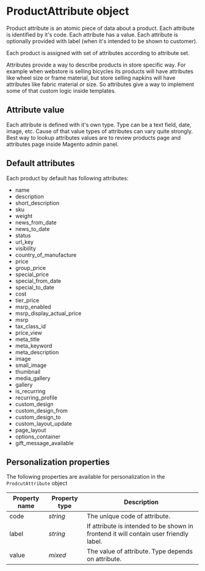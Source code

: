 # ProductAttribute object

Product attribute is an atomic piece of data about a product. Each attribute is
identified by it's code. Each attribute has a value. Each attribute is optionally
provided with label (when it's intended to be shown to customer).

Each product is assigned with set of attributes according to attribute set. 

Attributes provide a way to describe products in store specific way. For example
when webstore is selling bicycles its products will have attributes like wheel
size or frame material, but store selling napkins will have attributes like fabric
material or size. So attributes give a way to implement some of that custom logic
inside templates.

## Attribute value

Each attribute is defined with it's own type. Type can be a text field, date, 
image, etc. Cause of that value types of attributes can vary quite strongly.
Best way to lookup attributes values are to review products page and attributes
page inside Magento admin panel.

## Default attributes

Each product by default has following attributes:

* name
* description
* short_description
* sku
* weight
* news_from_date
* news_to_date
* status
* url_key
* visibility
* country_of_manufacture
* price
* group_price
* special_price
* special_from_date
* special_to_date
* cost
* tier_price
* msrp_enabled
* msrp_display_actual_price
* msrp
* tax_class_id
* price_view
* meta_title
* meta_keyword
* meta_description
* image
* small_image
* thumbnail
* media_gallery
* gallery
* is_recurring
* recurring_profile
* custom_design
* custom_design_from
* custom_design_to
* custom_layout_update
* page_layout
* options_container
* gift_message_available

## Personalization properties

The following properties are available for personalization in the `ProdcutAttribute` object

| Property name   | Property type | Description                                                                           |
|-----------------|---------------|---------------------------------------------------------------------------------------|
| code            | _string_      | The unique code of attribute.                                                         |
| label           | _string_      | If attribute is intended to be shown in frontend it will contain user friendly label. |
| value           | _mixed_       | The value of attribute. Type depends on attribute.                                    |
